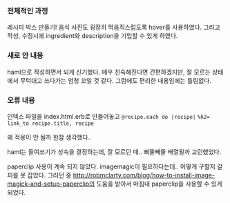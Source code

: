 ### 전체적인 과정
레시피 박스 만들기! 음식 사진도 굉장히 먹음직스럽도록 hover를 사용하였다. 그리고 작성, 수정시에 ingredient와 description을 기입할 수 있게 하였다.
### 새로 안 내용
haml으로 작성하면서 되게 신기했다. 매우 친숙해진다면 간편하겠지만, 잘 모르는 상태에서 무턱대고 쓰다가는 엄청 꼬일 것 같다. 그럼에도 편리한 내용임에는 틀림없다.
### 오류 내용
인덱스 파일을 index.html.erb로 만들어놓고 
```@recipe.each do |recipe|```
```%h2= link_to recipe.title, recipe```

왜 적용이 안 될까 한참 생각했다..

haml는 들여쓰기가 상속을 결정하는데, 잘 모르던 때.. 삐뚤빼뚤 배열될까 고민했었다.

paperclip 사용이 계속 되지 않았다. imagemagic이 필요하다는데.. 어떻게 구할지 갈피를 못 잡았다. 
그러던 중 http://robmclarty.com/blog/how-to-install-image-magick-and-setup-paperclip의 도움을 받아서
마침내 paperclip을 사용할 수 있게 되었다.